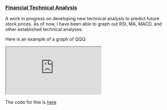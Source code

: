 <h3> <a href="https://github.com/tkravits/Financials">Financial Technical Analysis</a></h3>

A work in progress on developing new technical analysis to predict future stock prices. As of now, I have been able to graph out RSI, MA, MACD, and other established technical analyses. 

Here is an example of a graph of QQQ:
<iframe src="https://github.com/tkravits/Financials/blob/master/Indicator.html" ></iframe>

The code for this is <a href="https://github.com/tkravits/Financials">here</a>
